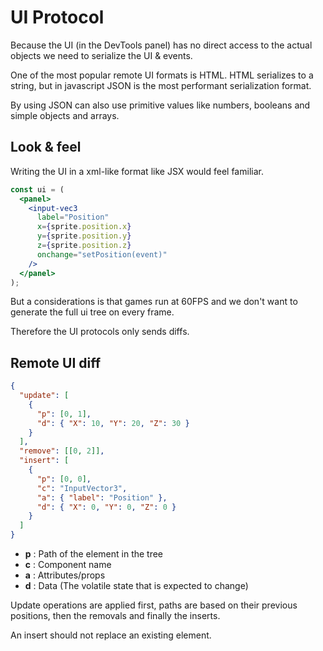 # UI Protocol

Because the UI (in the DevTools panel) has no direct access to the actual objects we need to serialize the UI & events.

One of the most popular remote UI formats is HTML.
HTML serializes to a string, but in javascript JSON is the most performant serialization format.

By using JSON can also use primitive values like numbers, booleans and simple objects and arrays.

## Look & feel

Writing the UI in a xml-like format like JSX would feel familiar.

```jsx
const ui = (
  <panel>
    <input-vec3
      label="Position"
      x={sprite.position.x}
      y={sprite.position.y}
      z={sprite.position.z}
      onchange="setPosition(event)"
    />
  </panel>
);
```

But a considerations is that games run at 60FPS and we don't want to generate the full ui tree on every frame.

Therefore the UI protocols only sends diffs.

## Remote UI diff

```json
{
  "update": [
    {
      "p": [0, 1],
      "d": { "X": 10, "Y": 20, "Z": 30 }
    }
  ],
  "remove": [[0, 2]],
  "insert": [
    {
      "p": [0, 0],
      "c": "InputVector3",
      "a": { "label": "Position" },
      "d": { "X": 0, "Y": 0, "Z": 0 }
    }
  ]
}
```

- **p** : Path of the element in the tree
- **c** : Component name
- **a** : Attributes/props
- **d** : Data (The volatile state that is expected to change)

Update operations are applied first, paths are based on their previous positions, then the removals and finally the inserts.

An insert should not replace an existing element.
